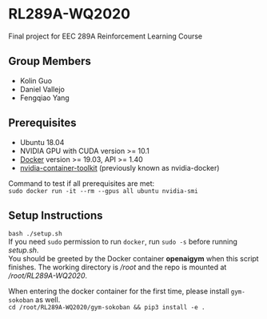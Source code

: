 # RL289A-WQ2020
Final project for EEC 289A Reinforcement Learning Course

## Group Members 
  * Kolin Guo
  * Daniel Vallejo
  * Fengqiao Yang
  
## Prerequisites
  * Ubuntu 18.04
  * NVIDIA GPU with CUDA version >= 10.1
  * [Docker](https://docs.docker.com/install/linux/docker-ce/ubuntu/) version >= 19.03, API >= 1.40
  * [nvidia-container-toolkit](https://github.com/NVIDIA/nvidia-docker#ubuntu-16041804-debian-jessiestretchbuster) (previously known as nvidia-docker)  
  
Command to test if all prerequisites are met:  
  `sudo docker run -it --rm --gpus all ubuntu nvidia-smi`
  
## Setup Instructions
  `bash ./setup.sh`  
If you need `sudo` permission to run `docker`, run `sudo -s` before running *setup.sh*.  
You should be greeted by the Docker container **openaigym** when this script finishes. The working directory is */root* and the repo is mounted at */root/RL289A-WQ2020*.  

When entering the docker container for the first time, please install `gym-sokoban` as well.  
  `cd /root/RL289A-WQ2020/gym-sokoban && pip3 install -e .`
